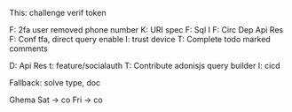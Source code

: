 This:
challenge verif token


F: 2fa user removed phone number
K: URI spec
F: Sql I
F: Circ Dep Api Res
F: Conf tfa, direct query enable
I: trust device
T: Complete todo marked comments


D: Api Res
t: feature/socialauth
T: Contribute adonisjs query builder
I: cicd



Fallback: solve type, doc


Ghema
Sat -> co
Fri -> co